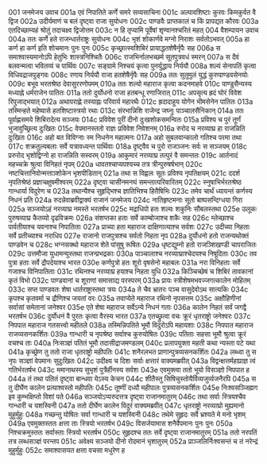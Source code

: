 001	जनमेजय उवाच
001a	एवं निपातिते कर्णे समरे सव्यसाचिना
001c	अल्पावशिष्टाः कुरवः किमकुर्वत वै द्विज
002a	उदीर्यमाणं च बलं दृष्ट्वा राजा सुयोधनः
002c	पाण्डवैः प्राप्तकालं च किं प्रापद्यत कौरवः
003a	एतदिच्छाम्यहं श्रोतुं तदाचक्ष्व द्विजोत्तम
003c	न हि तृप्यामि पूर्वेषां शृण्वानश्चरितं महत्
004	वैशम्पायन उवाच
004a	ततः कर्णे हते राजन्धार्तराष्ट्रः सुयोधनः
004c	भृशं शोकार्णवे मग्नो निराशः सर्वतोऽभवत्
005a	हा कर्ण हा कर्ण इति शोचमानः पुनः पुनः
005c	कृच्छ्रात्स्वशिबिरं प्रायाद्धतशेषैर्नृपैः सह
006a	स समाश्वास्यमानोऽपि हेतुभिः शास्त्रनिश्चितैः
006c	राजभिर्नालभच्छर्म सूतपुत्रवधं स्मरन्
007a	स दैवं बलवन्मत्वा भवितव्यं च पार्थिवः
007c	सङ्ग्रामे निश्चयं कृत्वा पुनर्युद्धाय निर्ययौ
008a	शल्यं सेनापतिं कृत्वा विधिवद्राजपुङ्गवः
008c	रणाय निर्ययौ राजा हतशेषैर्नृपैः सह
009a	ततः सुतुमुलं युद्धं कुरुपाण्डवसेनयोः
009c	बभूव भरतश्रेष्ठ देवासुररणोपमम्
010a	ततः शल्यो महाराज कृत्वा कदनमाहवे
010c	पाण्डुसैन्यस्य मध्याह्ने धर्मराजेन पातितः
011a	ततो दुर्योधनो राजा हतबन्धू रणाजिरात्
011c	अपसृत्य ह्रदं घोरं विवेश रिपुजाद्भयात्
012a	अथापराह्णे तस्याह्नः परिवार्य महारथैः
012c	ह्रदादाहूय योगेन भीमसेनेन पातितः
013a	तस्मिन्हते महेष्वासे हतशिष्टास्त्रयो रथाः
013c	संरभान्निशि राजेन्द्र जघ्नुः पाञ्चालसैनिकान्
014a	ततः पूर्वाह्णसमये शिबिरादेत्य सञ्जयः
014c	प्रविवेश पुरीं दीनो दुःखशोकसमन्वितः
015a	प्रविश्य च पुरं तूर्णं भुजावुच्छ्रित्य दुःखितः
015c	वेपमानस्ततो राज्ञः प्रविवेश निवेशनम्
016a	रुरोद च नरव्याघ्र हा राजन्निति दुःखितः
016c	अहो बत विविग्नाः स्म निधनेन महात्मनः
017a	अहो सुबलवान्कालो गतिश्च परमा तथा
017c	शक्रतुल्यबलाः सर्वे यत्रावध्यन्त पार्थिवाः
018a	दृष्ट्वैव च पुरो राजञ्जनः सर्वः स सञ्जयम्
018c	प्ररुरोद भृशोद्विग्नो हा राजन्निति सस्वरम्
019a	आकुमारं नरव्याघ्र तत्पुरं वै समन्ततः
019c	आर्तनादं महच्चक्रे श्रुत्वा विनिहतं नृपम्
020a	धावतश्चाप्यपश्यच्च तत्र त्रीन्पुरुषर्षभान्
020c	नष्टचित्तानिवोन्मत्ताञ्शोकेन भृशपीडितान्
021a	तथा स विह्वलः सूतः प्रविश्य नृपतिक्षयम्
021c	ददर्श नृपतिश्रेष्ठं प्रज्ञाचक्षुषमीश्वरम्
022a	दृष्ट्वा चासीनमनघं समन्तात्परिवारितम्
022c	स्नुषाभिर्भरतश्रेष्ठ गान्धार्या विदुरेण च
023a	तथान्यैश्च सुहृद्भिश्च ज्ञातिभिश्च हितैषिभिः
023c	तमेव चार्थं ध्यायन्तं कर्णस्य निधनं प्रति
024a	रुदन्नेवाब्रवीद्वाक्यं राजानं जनमेजय
024c	नातिहृष्टमनाः सूतो बाष्पसन्दिग्धया गिरा
025a	सञ्जयोऽहं नरव्याघ्र नमस्ते भरतर्षभ
025c	मद्राधिपो हतः शल्यः शकुनिः सौबलस्तथा
025e	उलूकः पुरुषव्याघ्र कैतव्यो दृढविक्रमः
026a	संशप्तका हताः सर्वे काम्बोजाश्च शकैः सह
026c	म्लेच्छाश्च पार्वतीयाश्च यवनाश्च निपातिताः
027a	प्राच्या हता महाराज दाक्षिणात्याश्च सर्वशः
027c	उदीच्या निहताः सर्वे प्रतीच्याश्च नराधिप
027e	राजानो राजपुत्राश्च सर्वतो निहता नृप
028a	दुर्योधनो हतो राजन्यथोक्तं पाण्डवेन च
028c	भग्नसक्थो महाराज शेते पांसुषु रूषितः
029a	धृष्टद्युम्नो हतो राजञ्शिखण्डी चापराजितः
029c	उत्तमौजा युधामन्युस्तथा राजन्प्रभद्रकाः
030a	पाञ्चालाश्च नरव्याघ्राश्चेदयश्च निषूदिताः
030c	तव पुत्रा हताः सर्वे द्रौपदेयाश्च भारत
030e	कर्णपुत्रो हतः शूरो वृषसेनो महाबलः
031a	नरा विनिहताः सर्वे गजाश्च विनिपातिताः
031c	रथिनश्च नरव्याघ्र हयाश्च निहता युधि
032a	किञ्चिच्छेषं च शिबिरं तावकानां कृतं विभो
032c	पाण्डवानां च शूराणां समासाद्य परस्परम्
033a	प्रायः स्त्रीशेषमभवज्जगत्कालेन मोहितम्
033c	सप्त पाण्डवतः शेषा धार्तराष्ट्रास्तथा त्रयः
034a	ते चैव भ्रातरः पञ्च वासुदेवोऽथ सात्यकिः
034c	कृपश्च कृतवर्मा च द्रौणिश्च जयतां वरः
035a	तवाप्येते महाराज रथिनो नृपसत्तम
035c	अक्षौहिणीनां सर्वासां समेतानां जनेश्वर
035e	एते शेषा महाराज सर्वेऽन्ये निधनं गताः
036a	कालेन निहतं सर्वं जगद्वै भरतर्षभ
036c	दुर्योधनं वै पुरतः कृत्वा वैरस्य भारत
037a	एतच्छ्रुत्वा वचः क्रूरं धृतराष्ट्रो जनेश्वरः
037c	निपपात महाराज गतसत्त्वो महीतले
038a	तस्मिन्निपतिते भूमौ विदुरोऽपि महायशाः
038c	निपपात महाराज राजव्यसनकर्शितः
039a	गान्धारी च नृपश्रेष्ठ सर्वाश्च कुरुयोषितः
039c	पतिताः सहसा भूमौ श्रुत्वा क्रूरं वचश्च ताः
040a	निःसञ्ज्ञं पतितं भूमौ तदासीद्राजमण्डलम्
040c	प्रलापयुक्ता महती कथा न्यस्ता पटे यथा
041a	कृच्छ्रेण तु ततो राजा धृतराष्ट्रो महीपतिः
041c	शनैरलभत प्राणान्पुत्रव्यसनकर्शितः
042a	लब्ध्वा तु स नृपः सञ्ज्ञां वेपमानः सुदुःखितः
042c	उदीक्ष्य च दिशः सर्वाः क्षत्तारं वाक्यमब्रवीत्
043a	विद्वन्क्षत्तर्महाप्राज्ञ त्वं गतिर्भरतर्षभ
043c	ममानाथस्य सुभृशं पुत्रैर्हीनस्य सर्वशः
043e	एवमुक्त्वा ततो भूयो विसञ्ज्ञो निपपात ह
044a	तं तथा पतितं दृष्ट्वा बान्धवा येऽस्य केचन
044c	शीतैस्तु सिषिचुस्तोयैर्विव्यजुर्व्यजनैरपि
045a	स तु दीर्घेण कालेन प्रत्याश्वस्तो महीपतिः
045c	तूष्णीं दध्यौ महीपालः पुत्रव्यसनकर्शितः
045e	निःश्वसञ्जिह्मग इव कुम्भक्षिप्तो विशां पते
046a	सञ्जयोऽप्यरुदत्तत्र दृष्ट्वा राजानमातुरम्
046c	तथा सर्वाः स्त्रियश्चैव गान्धारी च यशस्विनी
047a	ततो दीर्घेण कालेन विदुरं वाक्यमब्रवीत्
047c	धृतराष्ट्रो नरव्याघ्रो मुह्यमानो मुहुर्मुहुः
048a	गच्छन्तु योषितः सर्वा गान्धारी च यशस्विनी
048c	तथेमे सुहृदः सर्वे भ्रश्यते मे मनो भृशम्
049a	एवमुक्तस्ततः क्षत्ता ताः स्त्रियो भरतर्षभ
049c	विसर्जयामास शनैर्वेपमानः पुनः पुनः
050a	निश्चक्रमुस्ततः सर्वास्ताः स्त्रियो भरतर्षभ
050c	सुहृदश्च ततः सर्वे दृष्ट्वा राजानमातुरम्
051a	ततो नरपतिं तत्र लब्धसञ्ज्ञं परन्तप
051c	अवेक्ष्य सञ्जयो दीनो रोदमानं भृशातुरम्
052a	प्राञ्जलिर्निःश्वसन्तं च तं नरेन्द्रं मुहुर्मुहुः
052c	समाश्वासयत क्षत्ता वचसा मधुरेण ह
